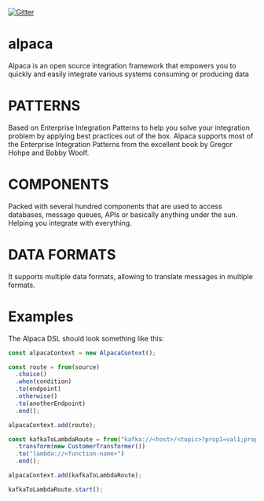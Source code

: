 [![Gitter](https://badges.gitter.im/alpaca-eip/community.svg)](https://gitter.im/alpaca-eip/community?utm_source=badge&utm_medium=badge&utm_campaign=pr-badge)

# alpaca

Alpaca is an open source integration framework that empowers you to quickly and easily integrate various systems consuming or producing data

# PATTERNS

Based on Enterprise Integration Patterns to help you solve your integration problem by applying best practices out of the box. Alpaca supports most of the Enterprise Integration Patterns from the excellent book by Gregor Hohpe and Bobby Woolf.

# COMPONENTS

Packed with several hundred components that are used to access databases, message queues, APIs or basically anything under the sun. Helping you integrate with everything.

# DATA FORMATS

It supports multiple data formats, allowing to translate messages in multiple formats.

# Examples

The Alpaca DSL should look something like this:

```typescript
const alpacaContext = new AlpacaContext();

const route = from(source)
  .choice()
  .when(condition)
  .to(endpoint)
  .otherwise()
  .to(anotherEndpoint)
  .end();

alpacaContext.add(route);

const kafkaToLambdaRoute = from("kafka://<host>/<topic>?prop1=val1;prop2=val2")
  .transform(new CustomerTransformer())
  .to("lambda://<function-name>")
  .end();

alpacaContext.add(kafkaToLambdaRoute);

kafkaToLambdaRoute.start();
```

